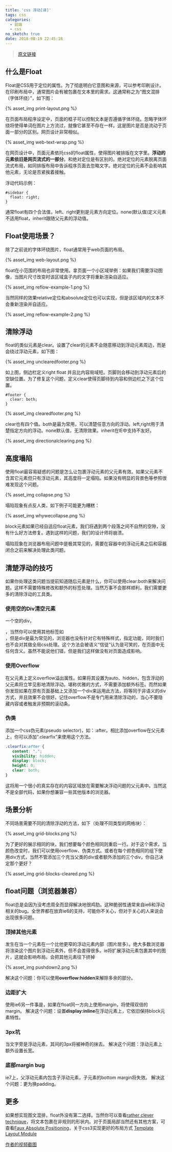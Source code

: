 ```yaml
---
title: 'css 浮动[译]'
tags: css
categories:
  - 前端
  - css
no_sketch: true
date: 2018-08-19 22:45:18
---
```



> [原文链接](https://css-tricks.com/all-about-floats/)

## 什么是Float
Float是CSS用于定位的属性。为了彻底明白它意图和来源，可以参考印刷设计。在印刷布局中，通常图片会有被包裹在文本里的需求。这通常称之为“图文混排（字体环绕）”，如下图：

{% asset_img print-layout.png %}

在页面布局程序设定中，页面的框子可以控制文本是否遵循字体环绕。忽略字体环绕将使得单词在图片上方流过，就像它甚至不存在一样。这是图片是否是流动于页面一部分的区别。网页设计非常相似。

{% asset_img web-text-wrap.png %}

在网页设计中，页面元素依托css的float属性，使得图片被排版在文字里。**浮动的元素依旧是网页流式的一部分**。和绝对定位是有区别的。绝对定位的元素脱离页面流式布局，如同排版布局中告诉程序页面去忽略文字。绝对定位的元素不会影响其他元素，无论是否紧挨着接触。

浮动代码示例：
````
#sidebar {
  float: right;			
}
````
通常float有四个合法值，left、right更别是元素方向定位。none(默认值)定义元素不适用float，inherit跟随父元素的浮动值。

## Float使用场景？
除了之前说的字体环绕图片，float通常用于web页面的布局。

{% asset_img web-layout.png %}

float在小范围的布局也非常使用。拿页面一个小区域举例：如果我们需要浮动图像，当图片尺寸改变时该区域盒子内的文字将重新渲染自适应。

{% asset_img reflow-example-1.png %}

当然同样的效果relative定位和absolute定位也可以实现，但是该区域内的文本不会重新渲染并自适应。

{% asset_img reflow-example-2.png %}

## 清除浮动
float的类似元素是clear。设置了clear的元素不会随意移动到浮动元素周边，而是会绕过浮动元素，如下图：

{% asset_img unclearedfooter.png %}

如上图，侧边栏定义right float 并且比内容局域短。页脚则会移动到浮动元素后的空缺位置。为了修复这个问题，定义clear使得页脚待到内容和侧边栏之下这个位置。
````
#footer {
  clear: both;			
}
````
{% asset_img clearedfooter.png %}

clear也有四个值。both是最为常用，可以清楚任意方向的浮动。left,right用于清楚指定方向的浮动。none默认值，无清除效果。inherit在IE中支持不友好。

{% asset_img directionalclearing.png %}

## 高度塌陷
使用float最容易疑惑的问题是怎么让包裹浮动元素的父元素有效。如果父元素不含其它元素但只有浮动元素，其高度将一定塌陷。如果没有明显的背景色等参照很难发现这个问题。

{% asset_img collapse.png %}

塌陷现象有点反人类，如下例子可能更为糟糕：

{% asset_img whywecollapse.png %}

block元素如果已经自适应float元素，我们将遇到两个段落之间不自然的空隙，没有什么好方法修复。遇到这样的问题，我们的设计师将崩溃。

塌陷现象在浏览器布局问题中是极其常见的，需要在容器中的浮动元素之后和容器闭合之前来解决处理此类问题。

## 清楚浮动的技巧
如果你处理这类问题当提前知道随后元素是什么，你可以使用clear:both来解决问题。这样不需要特殊修改和额外的标签处理。当然万事不会那样顺利，我们需要更多的清除浮动的工具类。

### 使用空的Div清空元素
一个空的div，**<div style="clear: both;"></div>**，当然你可以使用其他标签如<br>，但是div是最为常见的，浏览器也没有针对它有特殊样式，指定功能，同时我们也不会对其做全局css处理。这个方法会被语义“信徒”认为是可笑的，在页面中无任何含义。虽然不能说他们错，但是我们这样做没有对页面造成影响。

### 使用Overflow
在父元素上定义overflow溢出属性。如果将其设置为auto、hidden，包含浮动的父元素将立竿见影地清除浮动。堪称优雅的方式，不需要添加额外标签。而然如果你发现如果在原有页面基础上又添加一个div来运用此方法，将等同于非语义的div方式，并且效果不会很好。记住overflow不是专门用来清除浮动的，当心不要隐藏内容或者触发非预期的滚动条。

### 伪类
添加一个css伪元素(pseudo selector)，如：:after。相比添加overflow在父元素上，你可以添加“.clearfix”来使用这个方法。
````css
.clearfix:after { 
   content: "."; 
   visibility: hidden; 
   display: block; 
   height: 0; 
   clear: both;
}
````
这将用一个很小的真实存在的内容区域放在需要解决浮动问题的父元素中。当然这不是全部代码，如果你想兼容一些其他版本的浏览器。

## 场景分析
不同场景需要不同的清除浮动的方法，如下（处理不同类型的网格块）：

{% asset_img grid-blocks.png %}

为了更好的展示相同的块，我们想要每个颜色相同则重启一行。对于这个需求，当颜色改变时，我们可以使用overflow、伪类方式。或者在每个颜色相同的组下使用div方式，当然不管添加三个充当父类的div或者额外添加的三个div，你自己决定那个更好？

{% asset_img grid-blocks-cleared.png %}

## float问题（浏览器兼容）
float总是会因为没考虑周全而显得解决地很鸡肋。这种脆弱性通常来自ie6和浮动相关的bug。全世界都在放弃ie6的支持，可能你不关心，但对于关心的人来说会出现很多问题。

### 顶掉其他元素
发生在当一个元素在一个比他更窄的浮动元素内部（图片居多）。绝大多数浏览器将渲染这个图片到浮动元素外，但不会差得很多。ie将扩展浮动元素包裹其中的图片，这就会影响布局。会把其他元素往下挤掉

{% asset_img pushdown2.png %}

解决这个问题：你可以使用**overflow:hidden**来解除多余的部分。

### 边距扩大
使用ie6另一件事是，如果在float同一方向上使用margin，将使得双倍的margin。
解决这个问题：设置**display:inline**在浮动元素上，它依旧保持block元素特性。

### 3px坑
当文字旁是浮动元素，其间的3px将被神奇的抹去。
解决这个问题：浮动元素上额外设置长宽。

### 底部margin bug
ie7上，父浮动元素内包含子浮动元素，子元素的bottom margin将失效。
解决这个问题：更为换padding。

## 更多
如果想实现图文混排，float外没有第二选择。当然你可以查看[rather clever technique](http://blog.ideashower.com/post/15139639050/css-text-wrapper)，将文本包裹在非规则的形状内。对于页面局部当然还有其他方案，可查看[Faux Absolute Positioning](https://alistapart.com/article/fauxabsolutepositioning)，关于css3实现更好的布局方式
[Template Layout Module](https://www.w3.org/TR/2009/WD-css3-layout-20090402/)

[作者的视频截图](https://css-tricks.com/video-screencasts/42-all-about-floats-screencast/)
